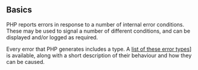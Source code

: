 
 
## Basics
 
 PHP reports errors in response to a number of internal error conditions. These may be used to signal a number of different conditions, and can be displayed and/or logged as required. 
 
 Every error that PHP generates includes a type. A [list of these error types](errorfunc.constants)] is available, along with a short description of their behaviour and how they can be caused. 
 
<!-- start sect2 -->
<!--

  Handling errors with PHP

  
   If no error handler is set, then PHP will handle any errors that occur
   according to its configuration. Which errors are reported and which are
   ignored is controlled by the
   error_reporting
   php.ini directive, or at runtime by calling
   error_reporting. It is strongly recommended that the
   configuration directive be set, however, as some errors can occur before
   execution of your script begins.
  

  
   In a development environment, you should always set
   error_reporting
   to E_ALL, as you need to be aware of and fix the
   issues raised by PHP. In production, you may wish to set this to a less
   verbose level such as
   E_ALL & ~E_NOTICE & ~E_DEPRECATED, but
   in many cases E_ALL is also appropriate, as it may
   provide early warning of potential issues.
  

  
   What PHP does with these errors depends on two further php.ini directives.
   display_errors
   controls whether the error is shown as part of the script's output. This
   should always be disabled in a production environment, as it can include
   confidential information such as database passwords, but is often useful to
   enable in development, as it ensures immediate reporting of issues.
  

  
   In addition to displaying errors, PHP can log errors when the
   log_errors
   directive is enabled. This will log any errors to the file or syslog
   defined by
   error_log. This
   can be extremely useful in a production environment, as you can log errors
   that occur and then generate reports based on those errors.
  
 
-->
 
<!-- start sect2 -->
<!--

  User error handlers

  
   If PHP's default error handling is inadequate, you can also handle many
   types of error with your own custom error handler by installing it with
   set_error_handler. While some error types cannot be
   handled this way, those that can be handled can then be handled in the way
   that your script sees fit: for example, this can be used to show a custom
   error page to the user and then report more directly than via a log, such
   as by sending an e-mail.
  
 
-->

